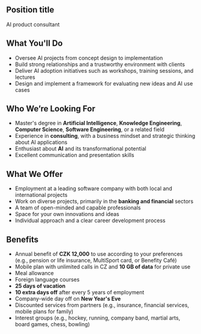 ## Position title

AI product consultant

## What You'll Do

* Oversee AI projects from concept design to implementation
* Build strong relationships and a trustworthy environment with clients
* Deliver AI adoption initiatives such as workshops, training sessions, and lectures
* Design and implement a framework for evaluating new ideas and AI use cases

## Who We’re Looking For

* Master's degree in **Artificial Intelligence**, **Knowledge Engineering**, **Computer Science**, **Software Engineering**, or a related field
* Experience in **consulting**, with a business mindset and strategic thinking about AI applications
* Enthusiast about **AI** and its transformational potential
* Excellent communication and presentation skills

## What We Offer

* Employment at a leading software company with both local and international projects
* Work on diverse projects, primarily in the **banking and financial** sectors
* A team of open-minded and capable professionals
* Space for your own innovations and ideas
* Individual approach and a clear career development process

## Benefits

* Annual benefit of **CZK 12,000** to use according to your preferences (e.g., pension or life insurance, MultiSport card, or Benefity Café)
* Mobile plan with unlimited calls in CZ and **10 GB of data** for private use
* Meal allowance
* Foreign language courses
* **25 days of vacation**
* **10 extra days off** after every 5 years of employment
* Company-wide day off on **New Year's Eve**
* Discounted services from partners (e.g., insurance, financial services, mobile plans for family)
* Interest groups (e.g., hockey, running, company band, martial arts, board games, chess, bowling)
